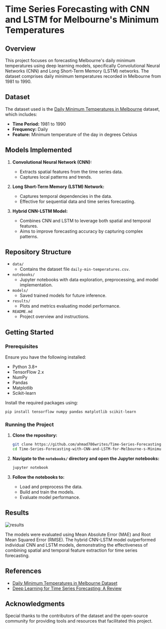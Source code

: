 
# Time Series Forecasting with CNN and LSTM for Melbourne's Minimum Temperatures

## Overview

This project focuses on forecasting Melbourne's daily minimum temperatures using deep learning models, specifically Convolutional Neural Networks (CNN) and Long Short-Term Memory (LSTM) networks. The dataset comprises daily minimum temperatures recorded in Melbourne from 1981 to 1990.

## Dataset

The dataset used is the [Daily Minimum Temperatures in Melbourne](https://www.kaggle.com/datasets/ekaratnida/daily-minimum-temperatures-in-melbourne) dataset, which includes:

- **Time Period:** 1981 to 1990
- **Frequency:** Daily
- **Feature:** Minimum temperature of the day in degrees Celsius

## Models Implemented

1. **Convolutional Neural Network (CNN):**
   - Extracts spatial features from the time series data.
   - Captures local patterns and trends.

2. **Long Short-Term Memory (LSTM) Network:**
   - Captures temporal dependencies in the data.
   - Effective for sequential data and time series forecasting.

3. **Hybrid CNN-LSTM Model:**
   - Combines CNN and LSTM to leverage both spatial and temporal features.
   - Aims to improve forecasting accuracy by capturing complex patterns.

## Repository Structure

- `data/`
  - Contains the dataset file `daily-min-temperatures.csv`.
- `notebooks/`
  - Jupyter notebooks with data exploration, preprocessing, and model implementation.
- `models/`
  - Saved trained models for future inference.
- `results/`
  - Plots and metrics evaluating model performance.
- `README.md`
  - Project overview and instructions.

## Getting Started

### Prerequisites

Ensure you have the following installed:

- Python 3.8+
- TensorFlow 2.x
- NumPy
- Pandas
- Matplotlib
- Scikit-learn

Install the required packages using:

```bash
pip install tensorflow numpy pandas matplotlib scikit-learn
```

### Running the Project

1. **Clone the repository:**

   ```bash
   git clone https://github.com/ahmad786writes/Time-Series-Forecasting-with-CNN-and-LSTM-for-Melbourne-s-Minimum-Temperatures.git
   cd Time-Series-Forecasting-with-CNN-and-LSTM-for-Melbourne-s-Minimum-Temperatures
   ```

2. **Navigate to the `notebooks/` directory and open the Jupyter notebooks:**

   ```bash
   jupyter notebook
   ```

3. **Follow the notebooks to:**
   - Load and preprocess the data.
   - Build and train the models.
   - Evaluate model performance.

## Results
![results](results.png)

The models were evaluated using Mean Absolute Error (MAE) and Root Mean Squared Error (RMSE). The hybrid CNN-LSTM model outperformed individual CNN and LSTM models, demonstrating the effectiveness of combining spatial and temporal feature extraction for time series forecasting.

## References

- [Daily Minimum Temperatures in Melbourne Dataset](https://www.kaggle.com/datasets/ekaratnida/daily-minimum-temperatures-in-melbourne)
- [Deep Learning for Time Series Forecasting: A Review](https://ieeexplore.ieee.org/document/8035685)

## Acknowledgments

Special thanks to the contributors of the dataset and the open-source community for providing tools and resources that facilitated this project.
